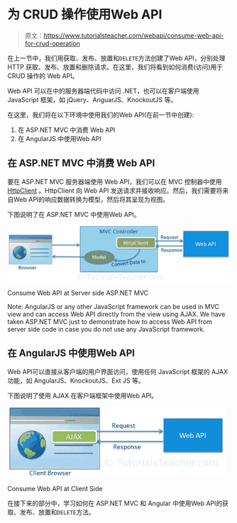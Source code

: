 # 为 CRUD 操作使用Web API

> 原文：<https://www.tutorialsteacher.com/webapi/consume-web-api-for-crud-operation>

在上一节中，我们用获取、发布、放置和`DELETE`方法创建了Web API，分别处理 HTTP 获取、发布、放置和删除请求。在这里，我们将看到如何消费(访问)用于 CRUD 操作的 Web API。

Web API 可以在中的服务器端代码中访问 .NET，也可以在客户端使用 JavaScript 框架，如 jQuery、AnguarJS、KnockoutJS 等。

在这里，我们将在以下环境中使用我们的Web API(在前一节中创建):

1.  在 ASP.NET MVC 中消费 Web API
2.  在 AngularJS 中使用Web API

## 在 ASP.NET MVC 中消费 Web API

要在 ASP.NET MVC 服务器端使用 Web API，我们可以在 MVC 控制器中使用 [HttpClient](/webapi/consuming-web-api-in-dotnet-using-httpclient) 。HttpClient 向 Web API 发送请求并接收响应。然后，我们需要将来自Web API的响应数据转换为模型，然后将其呈现为视图。

下图说明了在 ASP.NET MVC 中使用Web API。

[![](img/eddc058f063f4999ff6029e1d4955073.png)](../../Content/images/webapi/consume-webapi-in-mvc.png)

Consume Web API at Server side ASP.NET MVC



Note: AngularJS or any other JavaScript framework can be used in MVC view and can access Web API directly from the view using AJAX. We have taken ASP.NET MVC just to demonstrate how to access Web API from server side code in case you do not use any JavaScript framework.

## 在 AngularJS 中使用Web API

Web API可以直接从客户端的用户界面访问，使用任何 JavaScript 框架的 AJAX 功能，如 AngularJS、KnockoutJS、Ext JS 等。

下图说明了使用 AJAX 在客户端框架中使用Web API。

[![](img/bdcaaa5704afcf8a89d787c72581d81f.png)](../../Content/images/webapi/consume-webapi-clientside.png)

Consume Web API at Client Side



在接下来的部分中，学习如何在 ASP.NET MVC 和 Angular 中使用Web API的获取、发布、放置和`DELETE`方法。